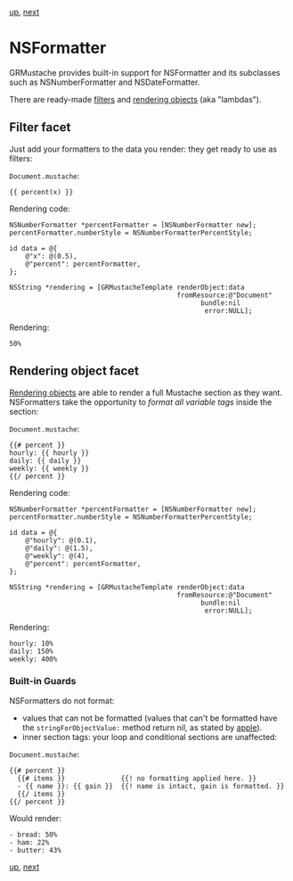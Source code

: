 [up](../../../../GRMustache#documentation), [next](../../../tree/master/Guides/sample_code)

NSFormatter
===========

GRMustache provides built-in support for NSFormatter and its subclasses such as NSNumberFormatter and NSDateFormatter.

There are ready-made [filters](filters.md) and [rendering objects](rendering_objects.md) (aka "lambdas").

Filter facet
------------

Just add your formatters to the data you render: they get ready to use as filters:

`Document.mustache`:

    {{ percent(x) }}

Rendering code:

```objc
NSNumberFormatter *percentFormatter = [NSNumberFormatter new];
percentFormatter.numberStyle = NSNumberFormatterPercentStyle;

id data = @{
    @"x": @(0.5),
    @"percent": percentFormatter,
};

NSString *rendering = [GRMustacheTemplate renderObject:data
                                          fromResource:@"Document"
                                                bundle:nil
                                                 error:NULL];
```

Rendering:

    50%

Rendering object facet
----------------------

[Rendering objects](rendering_objects.md) are able to render a full Mustache section as they want. NSFormatters take the opportunity to *format all variable tags* inside the section:

`Document.mustache`:

    {{# percent }}
    hourly: {{ hourly }}
    daily: {{ daily }}
    weekly: {{ weekly }}
    {{/ percent }}

Rendering code:

```objc
NSNumberFormatter *percentFormatter = [NSNumberFormatter new];
percentFormatter.numberStyle = NSNumberFormatterPercentStyle;

id data = @{
    @"hourly": @(0.1),
    @"daily": @(1.5),
    @"weekly": @(4),
    @"percent": percentFormatter,
};

NSString *rendering = [GRMustacheTemplate renderObject:data
                                          fromResource:@"Document"
                                                bundle:nil
                                                 error:NULL];
```

Rendering:

    hourly: 10%
    daily: 150%
    weekly: 400%

### Built-in Guards

NSFormatters do not format:

- values that can not be formatted (values that can't be formatted have the `stringForObjectValue:` method return nil, as stated by [apple](https://developer.apple.com/library/mac/#documentation/Cocoa/Reference/Foundation/Classes/NSFormatter_Class/Reference/Reference.html#//apple_ref/occ/instm/NSFormatter/stringForObjectValue:)).
- inner section tags: your loop and conditional sections are unaffected:

`Document.mustache`:

    {{# percent }}
      {{# items }}              {{! no formatting applied here. }}
      - {{ name }}: {{ gain }}  {{! name is intact, gain is formatted. }}
      {{/ items }}
    {{/ percent }}

Would render:

    - bread: 50%
    - ham: 22%
    - butter: 43%


[up](../../../../GRMustache#documentation), [next](../../../tree/master/Guides/sample_code)
